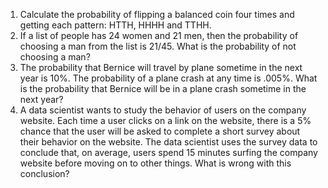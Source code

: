 1. Calculate the probability of flipping a balanced coin four times and getting each pattern: HTTH, HHHH and TTHH.
2. If a list of people has 24 women and 21 men, then the probability of choosing a man from the list is 21/45. What is the probability of not choosing a man?
3. The probability that Bernice will travel by plane sometime in the next year is 10%. The probability of a plane crash at any time is .005%. What is the probability that Bernice will be in a plane crash sometime in the next year?
4. A data scientist wants to study the behavior of users on the company website. Each time a user clicks on a link on the website, there is a 5% chance that the user will be asked to complete a short survey about their behavior on the website. The data scientist uses the survey data to conclude that, on average, users spend 15 minutes surfing the company website before moving on to other things. What is wrong with this conclusion?

